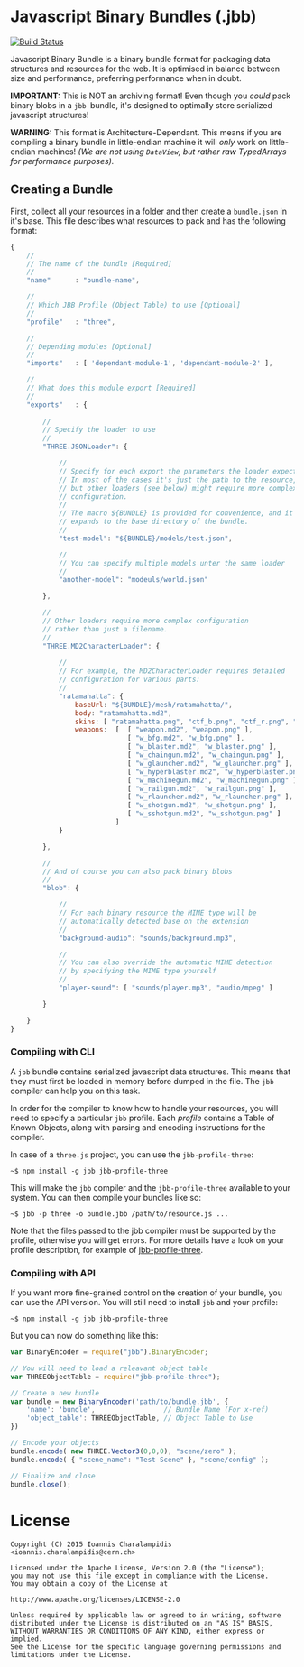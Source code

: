 # Javascript Binary Bundles (.jbb)

[![Build Status](https://travis-ci.org/wavesoft/jbb.svg?branch=master)](https://travis-ci.org/wavesoft/jbb)

Javascript Binary Bundle is a binary bundle format for packaging data structures and resources for the web. It is optimised in balance between size and performance, preferring performance when in doubt.

__IMPORTANT:__ This is NOT an archiving format! Even though you *could* pack binary blobs in a `jbb `bundle, it's designed  to optimally store serialized javascript structures!

__WARNING:__ This format is Architecture-Dependant. This means if you are compiling a binary bundle in little-endian machine it will *only* work on little-endian machines! _(We are not using `DataView`, but rather raw TypedArrays for performance purposes)._

## Creating a Bundle

First, collect all your resources in a folder and then create a `bundle.json` in it's base. This file describes what resources to pack and has the following format:

```js
{
    //
    // The name of the bundle [Required]
    //
    "name"      : "bundle-name",

    //
    // Which JBB Profile (Object Table) to use [Optional]
    //
    "profile"   : "three",

    //
    // Depending modules [Optional]
    //
    "imports"   : [ 'dependant-module-1', 'dependant-module-2' ],

    //
    // What does this module export [Required]
    //
    "exports"   : {
    
        //
        // Specify the loader to use
        //
        "THREE.JSONLoader": {

            //
            // Specify for each export the parameters the loader expects.
            // In most of the cases it's just the path to the resource,
            // but other loaders (see below) might require more complex
            // configuration.
            //
            // The macro ${BUNDLE} is provided for convenience, and it
            // expands to the base directory of the bundle.
            //
            "test-model": "${BUNDLE}/models/test.json",

            //
            // You can specify multiple models unter the same loader
            //
            "another-model": "modeuls/world.json"

        },

        //
        // Other loaders require more complex configuration
        // rather than just a filename.
        //
        "THREE.MD2CharacterLoader": {
            
            //
            // For example, the MD2CharacterLoader requires detailed
            // configuration for various parts:
            //
            "ratamahatta": {
                baseUrl: "${BUNDLE}/mesh/ratamahatta/",
                body: "ratamahatta.md2",
                skins: [ "ratamahatta.png", "ctf_b.png", "ctf_r.png", "dead.png", "gearwhore.png" ],
                weapons:  [  [ "weapon.md2", "weapon.png" ],
                             [ "w_bfg.md2", "w_bfg.png" ],
                             [ "w_blaster.md2", "w_blaster.png" ],
                             [ "w_chaingun.md2", "w_chaingun.png" ],
                             [ "w_glauncher.md2", "w_glauncher.png" ],
                             [ "w_hyperblaster.md2", "w_hyperblaster.png" ],
                             [ "w_machinegun.md2", "w_machinegun.png" ],
                             [ "w_railgun.md2", "w_railgun.png" ],
                             [ "w_rlauncher.md2", "w_rlauncher.png" ],
                             [ "w_shotgun.md2", "w_shotgun.png" ],
                             [ "w_sshotgun.md2", "w_sshotgun.png" ]
                          ]
            }

        },

        //
        // And of course you can also pack binary blobs
        //
        "blob": {

            //
            // For each binary resource the MIME type will be
            // automatically detected base on the extension
            //
            "background-audio": "sounds/background.mp3",

            //
            // You can also override the automatic MIME detection
            // by specifying the MIME type yourself
            //
            "player-sound": [ "sounds/player.mp3", "audio/mpeg" ]

        }

    }
}
```

### Compiling with CLI

A `jbb` bundle contains serialized javascript data structures. This means that they must first be loaded in memory before dumped in the file. The `jbb` compiler can help you on this task. 

In order for the compiler to know how to handle your resources, you will need to specify a particular `jbb` profile. Each *profile* contains a Table of Known Objects, along with parsing and encoding instructions for the compiler.

In case of a `three.js` project, you can use the `jbb-profile-three`:

```
~$ npm install -g jbb jbb-profile-three
```

This will make the `jbb` compiler and the `jbb-profile-three` available to your system. You can then compile your bundles like so:

```
~$ jbb -p three -o bundle.jbb /path/to/resource.js ...
```

Note that the files passed to the jbb compiler must be supported by the profile, otherwise you will get errors. For more details have a look on your profile description, for example of [jbb-profile-three](https://github.com/wavesoft/jbb-profile-three).

### Compiling with API

If you want more fine-grained control on the creation of your bundle, you can use the API version. You will still need to install `jbb` and your profile:

```
~$ npm install -g jbb jbb-profile-three
```

But you can now do something like this:

```javascript
var BinaryEncoder = require("jbb").BinaryEncoder;

// You will need to load a releavant object table
var THREEObjectTable = require("jbb-profile-three");

// Create a new bundle
var bundle = new BinaryEncoder('path/to/bundle.jbb', {
    'name': 'bundle',                 // Bundle Name (For x-ref)
    'object_table': THREEObjectTable, // Object Table to Use
})

// Encode your objects
bundle.encode( new THREE.Vector3(0,0,0), "scene/zero" );
bundle.encode( { "scene_name": "Test Scene" }, "scene/config" );

// Finalize and close
bundle.close();
```

# License

```
Copyright (C) 2015 Ioannis Charalampidis <ioannis.charalampidis@cern.ch>

Licensed under the Apache License, Version 2.0 (the "License");
you may not use this file except in compliance with the License.
You may obtain a copy of the License at

http://www.apache.org/licenses/LICENSE-2.0

Unless required by applicable law or agreed to in writing, software
distributed under the License is distributed on an "AS IS" BASIS,
WITHOUT WARRANTIES OR CONDITIONS OF ANY KIND, either express or implied.
See the License for the specific language governing permissions and
limitations under the License.
```
